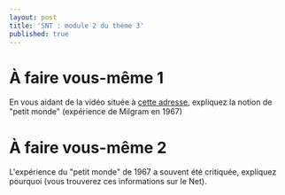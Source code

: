 ```yaml
---
layout: post
title: 'SNT : module 2 du thème 3'
published: true
---
```


# À faire vous-même 1

En vous aidant de la vidéo située à <a href="https://www.youtube.com/watch?v=gOiIQ0qGiCc" target="_blank">cette adresse</a>, expliquez la notion de "petit monde" (expérience de Milgram en 1967)



# À faire vous-même 2

L'expérience du "petit monde" de 1967 a souvent été critiquée, expliquez pourquoi (vous trouverez ces informations sur le Net).
		

